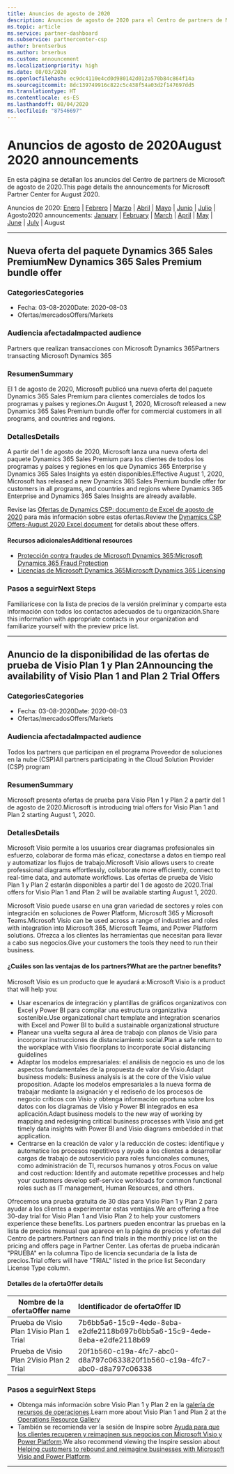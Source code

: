 ```yaml
---
title: Anuncios de agosto de 2020
description: Anuncios de agosto de 2020 para el Centro de partners de Microsoft
ms.topic: article
ms.service: partner-dashboard
ms.subservice: partnercenter-csp
author: brentserbus
ms.author: brserbus
ms.custom: announcement
ms.localizationpriority: high
ms.date: 08/03/2020
ms.openlocfilehash: ec9dc4110e4cd0d980142d012a570b84c864f14a
ms.sourcegitcommit: 8dc139749916c822c5c438f54a03d2f147697dd5
ms.translationtype: HT
ms.contentlocale: es-ES
ms.lasthandoff: 08/04/2020
ms.locfileid: "87546697"
---
```

# <a name="august-2020-announcements"></a><span data-ttu-id="0af6d-103">Anuncios de agosto de 2020</span><span class="sxs-lookup"><span data-stu-id="0af6d-103">August 2020 announcements</span></span>

<span data-ttu-id="0af6d-104">En esta página se detallan los anuncios del Centro de partners de Microsoft de agosto de 2020.</span><span class="sxs-lookup"><span data-stu-id="0af6d-104">This page details the announcements for Microsoft Partner Center for August 2020.</span></span>

<span data-ttu-id="0af6d-105">Anuncios de 2020: [Enero](2020-january.md) | [Febrero](2020-february.md) | [Marzo](2020-march.md) | [Abril](2020-april.md) | [Mayo](2020-may.md) | [Junio](2020-june.md) | [Julio](2020-july.md) | Agosto</span><span class="sxs-lookup"><span data-stu-id="0af6d-105">2020 announcements: [January](2020-january.md) | [February](2020-february.md) | [March](2020-march.md) | [April](2020-april.md) | [May](2020-may.md) | [June](2020-june.md) | [July](2020-july.md) | August</span></span>

________________

## <a name="new-dynamics-365-sales-premium-bundle-offer"></a><a name="2"></a><span data-ttu-id="0af6d-106">Nueva oferta del paquete Dynamics 365 Sales Premium</span><span class="sxs-lookup"><span data-stu-id="0af6d-106">New Dynamics 365 Sales Premium bundle offer</span></span>
### <a name="categories"></a><span data-ttu-id="0af6d-107">Categories</span><span class="sxs-lookup"><span data-stu-id="0af6d-107">Categories</span></span>

- <span data-ttu-id="0af6d-108">Fecha: 03-08-2020</span><span class="sxs-lookup"><span data-stu-id="0af6d-108">Date: 2020-08-03</span></span>
- <span data-ttu-id="0af6d-109">Ofertas/mercados</span><span class="sxs-lookup"><span data-stu-id="0af6d-109">Offers/Markets</span></span>

### <a name="impacted-audience"></a><span data-ttu-id="0af6d-110">Audiencia afectada</span><span class="sxs-lookup"><span data-stu-id="0af6d-110">Impacted audience</span></span>

<span data-ttu-id="0af6d-111">Partners que realizan transacciones con Microsoft Dynamics 365</span><span class="sxs-lookup"><span data-stu-id="0af6d-111">Partners transacting Microsoft Dynamics 365</span></span>

### <a name="summary"></a><span data-ttu-id="0af6d-112">Resumen</span><span class="sxs-lookup"><span data-stu-id="0af6d-112">Summary</span></span>

<span data-ttu-id="0af6d-113">El 1 de agosto de 2020, Microsoft publicó una nueva oferta del paquete Dynamics 365 Sales Premium para clientes comerciales de todos los programas y países y regiones.</span><span class="sxs-lookup"><span data-stu-id="0af6d-113">On August 1, 2020, Microsoft released a new Dynamics 365 Sales Premium bundle offer for commercial customers in all programs, and countries and regions.</span></span>

### <a name="details"></a><span data-ttu-id="0af6d-114">Detalles</span><span class="sxs-lookup"><span data-stu-id="0af6d-114">Details</span></span>

<span data-ttu-id="0af6d-115">A partir del 1 de agosto de 2020, Microsoft lanza una nueva oferta del paquete Dynamics 365 Sales Premium para los clientes de todos los programas y países y regiones en los que Dynamics 365 Enterprise y Dynamics 365 Sales Insights ya estén disponibles.</span><span class="sxs-lookup"><span data-stu-id="0af6d-115">Effective August 1, 2020, Microsoft has released a new Dynamics 365 Sales Premium bundle offer for customers in all programs, and countries and regions where Dynamics 365 Enterprise and Dynamics 365 Sales Insights are already available.</span></span>

<span data-ttu-id="0af6d-116">Revise las [Ofertas de Dynamics CSP: documento de Excel de agosto de 2020](https://partner.microsoft.com/resources/collection/microsoft-dynamics-365-power-platform-offers-products-fraud-protection-vl-csp-collection#/) para más información sobre estas ofertas.</span><span class="sxs-lookup"><span data-stu-id="0af6d-116">Review the [Dynamics CSP Offers-August 2020 Excel document](https://partner.microsoft.com/resources/collection/microsoft-dynamics-365-power-platform-offers-products-fraud-protection-vl-csp-collection#/) for details about these offers.</span></span> 

#### <a name="additional-resources"></a><span data-ttu-id="0af6d-117">Recursos adicionales</span><span class="sxs-lookup"><span data-stu-id="0af6d-117">Additional resources</span></span>

- [<span data-ttu-id="0af6d-118">Protección contra fraudes de Microsoft Dynamics 365:</span><span class="sxs-lookup"><span data-stu-id="0af6d-118">Microsoft Dynamics 365 Fraud Protection</span></span>](https://partner.microsoft.com/resources/collection/microsoft-dynamics-365-power-platform-offers-products-fraud-protection-vl-csp-collection#/)
- [<span data-ttu-id="0af6d-119">Licencias de Microsoft Dynamics 365</span><span class="sxs-lookup"><span data-stu-id="0af6d-119">Microsoft Dynamics 365 Licensing</span></span>](https://partner.microsoft.com/resources/collection/microsoft-dynamics-365-power-platform-offers-products-fraud-protection-vl-csp-collection#/)

### <a name="next-steps"></a><span data-ttu-id="0af6d-120">Pasos a seguir</span><span class="sxs-lookup"><span data-stu-id="0af6d-120">Next Steps</span></span>

<span data-ttu-id="0af6d-121">Familiarícese con la lista de precios de la versión preliminar y comparte esta información con todos los contactos adecuados de tu organización.</span><span class="sxs-lookup"><span data-stu-id="0af6d-121">Share this information with appropriate contacts in your organization and familiarize yourself with the preview price list.</span></span> 

________________

## <a name="announcing-the-availability-of-visio-plan-1-and-plan-2-trial-offers"></a><a name="1"></a><span data-ttu-id="0af6d-122">Anuncio de la disponibilidad de las ofertas de prueba de Visio Plan 1 y Plan 2</span><span class="sxs-lookup"><span data-stu-id="0af6d-122">Announcing the availability of Visio Plan 1 and Plan 2 Trial Offers</span></span> 

### <a name="categories"></a><span data-ttu-id="0af6d-123">Categories</span><span class="sxs-lookup"><span data-stu-id="0af6d-123">Categories</span></span>

- <span data-ttu-id="0af6d-124">Fecha: 03-08-2020</span><span class="sxs-lookup"><span data-stu-id="0af6d-124">Date: 2020-08-03</span></span>
- <span data-ttu-id="0af6d-125">Ofertas/mercados</span><span class="sxs-lookup"><span data-stu-id="0af6d-125">Offers/Markets</span></span>

### <a name="impacted-audience"></a><span data-ttu-id="0af6d-126">Audiencia afectada</span><span class="sxs-lookup"><span data-stu-id="0af6d-126">Impacted audience</span></span>

<span data-ttu-id="0af6d-127">Todos los partners que participan en el programa Proveedor de soluciones en la nube (CSP)</span><span class="sxs-lookup"><span data-stu-id="0af6d-127">All partners participating in the Cloud Solution Provider (CSP) program</span></span>

### <a name="summary"></a><span data-ttu-id="0af6d-128">Resumen</span><span class="sxs-lookup"><span data-stu-id="0af6d-128">Summary</span></span>

<span data-ttu-id="0af6d-129">Microsoft presenta ofertas de prueba para Visio Plan 1 y Plan 2 a partir del 1 de agosto de 2020.</span><span class="sxs-lookup"><span data-stu-id="0af6d-129">Microsoft is introducing trial offers for Visio Plan 1 and Plan 2 starting August 1, 2020.</span></span> 

### <a name="details"></a><span data-ttu-id="0af6d-130">Detalles</span><span class="sxs-lookup"><span data-stu-id="0af6d-130">Details</span></span>

<span data-ttu-id="0af6d-131">Microsoft Visio permite a los usuarios crear diagramas profesionales sin esfuerzo, colaborar de forma más eficaz, conectarse a datos en tiempo real y automatizar los flujos de trabajo.</span><span class="sxs-lookup"><span data-stu-id="0af6d-131">Microsoft Visio allows users to create professional diagrams effortlessly, collaborate more efficiently, connect to real-time data, and automate workflows.</span></span> <span data-ttu-id="0af6d-132">Las ofertas de prueba de Visio Plan 1 y Plan 2 estarán disponibles a partir del 1 de agosto de 2020.</span><span class="sxs-lookup"><span data-stu-id="0af6d-132">Trial offers for Visio Plan 1 and Plan 2 will be available starting August 1, 2020.</span></span>

<span data-ttu-id="0af6d-133">Microsoft Visio puede usarse en una gran variedad de sectores y roles con integración en soluciones de Power Platform, Microsoft 365 y Microsoft Teams.</span><span class="sxs-lookup"><span data-stu-id="0af6d-133">Microsoft Visio can be used across a range of industries and roles with integration into Microsoft 365, Microsoft Teams, and Power Platform solutions.</span></span> <span data-ttu-id="0af6d-134">Ofrezca a los clientes las herramientas que necesitan para llevar a cabo sus negocios.</span><span class="sxs-lookup"><span data-stu-id="0af6d-134">Give your customers the tools they need to run their business.</span></span>

#### <a name="what-are-the-partner-benefits"></a><span data-ttu-id="0af6d-135">¿Cuáles son las ventajas de los partners?</span><span class="sxs-lookup"><span data-stu-id="0af6d-135">What are the partner benefits?</span></span>

<span data-ttu-id="0af6d-136">Microsoft Visio es un producto que le ayudará a:</span><span class="sxs-lookup"><span data-stu-id="0af6d-136">Microsoft Visio is a product that will help you:</span></span>

- <span data-ttu-id="0af6d-137">Usar escenarios de integración y plantillas de gráficos organizativos con Excel y Power BI para compilar una estructura organizativa sostenible.</span><span class="sxs-lookup"><span data-stu-id="0af6d-137">Use organizational chart template and integration scenarios with Excel and Power BI to build a sustainable organizational structure</span></span>
- <span data-ttu-id="0af6d-138">Planear una vuelta segura al área de trabajo con planos de Visio para incorporar instrucciones de distanciamiento social.</span><span class="sxs-lookup"><span data-stu-id="0af6d-138">Plan a safe return to the workplace with Visio floorplans to incorporate social distancing guidelines</span></span>
- <span data-ttu-id="0af6d-139">Adaptar los modelos empresariales: el análisis de negocio es uno de los aspectos fundamentales de la propuesta de valor de Visio.</span><span class="sxs-lookup"><span data-stu-id="0af6d-139">Adapt business models: Business analysis is at the core of the Visio value proposition.</span></span> <span data-ttu-id="0af6d-140">Adapte los modelos empresariales a la nueva forma de trabajar mediante la asignación y el rediseño de los procesos de negocio críticos con Visio y obtenga información oportuna sobre los datos con los diagramas de Visio y Power BI integrados en esa aplicación.</span><span class="sxs-lookup"><span data-stu-id="0af6d-140">Adapt business models to the new way of working by mapping and redesigning critical business processes with Visio and get timely data insights with Power BI and Visio diagrams embedded in that application.</span></span> 
- <span data-ttu-id="0af6d-141">Centrarse en la creación de valor y la reducción de costes: identifique y automatice los procesos repetitivos y ayude a los clientes a desarrollar cargas de trabajo de autoservicio para roles funcionales comunes, como administración de TI, recursos humanos y otros.</span><span class="sxs-lookup"><span data-stu-id="0af6d-141">Focus on value and cost reduction: Identify and automate repetitive processes and help your customers develop self-service workloads for common functional roles such as IT management, Human Resources, and others.</span></span>

<span data-ttu-id="0af6d-142">Ofrecemos una prueba gratuita de 30 días para Visio Plan 1 y Plan 2 para ayudar a los clientes a experimentar estas ventajas.</span><span class="sxs-lookup"><span data-stu-id="0af6d-142">We are offering a free 30-day trial for Visio Plan 1 and Visio Plan 2 to help your customers experience these benefits.</span></span> <span data-ttu-id="0af6d-143">Los partners pueden encontrar las pruebas en la lista de precios mensual que aparece en la página de precios y ofertas del Centro de partners.</span><span class="sxs-lookup"><span data-stu-id="0af6d-143">Partners can find trials in the monthly price list on the pricing and offers page in Partner Center.</span></span> <span data-ttu-id="0af6d-144">Las ofertas de prueba indicarán "PRUEBA" en la columna Tipo de licencia secundaria de la lista de precios.</span><span class="sxs-lookup"><span data-stu-id="0af6d-144">Trial offers will have "TRIAL" listed in the price list Secondary License Type column.</span></span>

#### <a name="offer-details"></a><span data-ttu-id="0af6d-145">Detalles de la oferta</span><span class="sxs-lookup"><span data-stu-id="0af6d-145">Offer details</span></span>

   |<span data-ttu-id="0af6d-146">**Nombre de la oferta**</span><span class="sxs-lookup"><span data-stu-id="0af6d-146">**Offer name**</span></span>|<span data-ttu-id="0af6d-147">**Identificador de oferta**</span><span class="sxs-lookup"><span data-stu-id="0af6d-147">**Offer ID**</span></span>|
   |-------------------|:------|
   |<span data-ttu-id="0af6d-148">Prueba de Visio Plan 1</span><span class="sxs-lookup"><span data-stu-id="0af6d-148">Visio Plan 1 Trial</span></span>|<span data-ttu-id="0af6d-149">7b6bb5a6-15c9-4ede-8eba-e2dfe2118b69</span><span class="sxs-lookup"><span data-stu-id="0af6d-149">7b6bb5a6-15c9-4ede-8eba-e2dfe2118b69</span></span>|
   |<span data-ttu-id="0af6d-150">Prueba de Visio Plan 2</span><span class="sxs-lookup"><span data-stu-id="0af6d-150">Visio Plan 2 Trial</span></span>|<span data-ttu-id="0af6d-151">20f1b560-c19a-4fc7-abc0-d8a797c06338</span><span class="sxs-lookup"><span data-stu-id="0af6d-151">20f1b560-c19a-4fc7-abc0-d8a797c06338</span></span>|

### <a name="next-steps"></a><span data-ttu-id="0af6d-152">Pasos a seguir</span><span class="sxs-lookup"><span data-stu-id="0af6d-152">Next Steps</span></span>

- <span data-ttu-id="0af6d-153">Obtenga más información sobre Visio Plan 1 y Plan 2 en la [galería de recursos de operaciones](https://partner.microsoft.com/resources/collection/visio-availability-announcing-trial-offers#/).</span><span class="sxs-lookup"><span data-stu-id="0af6d-153">Learn more about Visio Plan 1 and Plan 2 at the [Operations Resource Gallery](https://partner.microsoft.com/resources/collection/visio-availability-announcing-trial-offers#/)</span></span> 
- <span data-ttu-id="0af6d-154">También se recomienda ver la sesión de Inspire sobre [Ayuda para que los clientes recuperen y reimaginen sus negocios con Microsoft Visio y Power Platform](https://www.microsoft.com/microsoft-365/partners/videos/inspire-visio-power-platform).</span><span class="sxs-lookup"><span data-stu-id="0af6d-154">We also recommend viewing the Inspire session about [Helping customers to rebound and reimagine businesses with Microsoft Visio and Power Platform](https://www.microsoft.com/microsoft-365/partners/videos/inspire-visio-power-platform).</span></span>

________________

